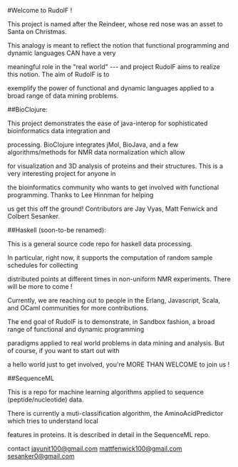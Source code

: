 #Welcome to RudolF ! 

This project is named after the Reindeer, whose red nose was an asset to Santa on Christmas. 

This analogy is meant to reflect the notion that functional programming and dynamic languages CAN have a very

meaningful role in the "real world" --- and project RudolF aims to realize this notion.  The aim of RudolF is to

exemplify the power of functional and dynamic languages applied to a broad range of data mining problems. 


##BioClojure: 

This project demonstrates the ease of java-interop for sophisticated bioinformatics data integration and

processing. BioClojure integrates jMol, BioJava, and a few algorithms/methods for NMR data normalization which allow 

for visualization and 3D analysis of proteins and their structures.  This is a very interesting project for anyone in

the bioinformatics community who wants to get involved with functional programming.  Thanks to Lee Hinnman for helping

us get this off the ground! Contributors are Jay Vyas, Matt Fenwick and Colbert Sesanker. 


##Haskell (soon-to-be renamed): 

This is a general source code repo for haskell data processing.  

In particular, right now, it supports the computation of random sample schedules for collecting 

distributed points at different times in non-uniform NMR experiments. There will be more to come ! 

Currently, we are reaching out to people in the Erlang, Javascript, Scala, and OCaml communities for more contributions.  

The end goal of RudolF is to demonstrate, in Sandbox fashion, a broad range of functional and dynamic programming 

paradigms applied to real world problems in data mining and analysis.  But of course, if you want to start out with 

a hello world just to get involved, you're MORE THAN WELCOME to join us !


##SequenceML

This is a repo for machine learning algorithms applied to sequence (peptide/nucleotide) data. 

There is currently a muti-classification algorithm, the AminoAcidPredictor which tries to understand local

features in proteins. It is described in detail in the SequenceML repo.


contact jayunit100@gmail.com mattfenwick100@gmail.com sesanker0@gmail.com
